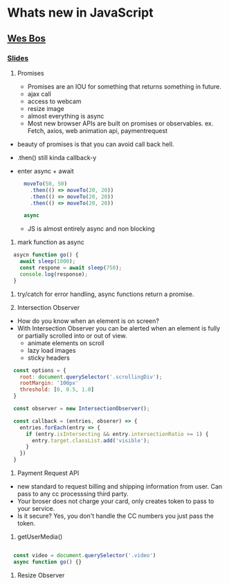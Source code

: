 # Whats new in JavaScript

## [Wes Bos](https://twitter.com/wesbos)

### [Slides](https://wesbos.github.io/future-js/#1)

1. Promises

    * Promises are an IOU for something that returns something in future.
    * ajax call
    * access to webcam
    * resize image
    * almost everything is async
    * Most new browser APIs are built on promises or observables. ex.  Fetch, axios, web animation api, paymentrequest

* beauty of promises is that you can avoid call back hell.
* .then() still kinda callback-y

* enter async + await
  ```js
    moveTo(50, 50)
      .then(() => moveTo(20, 20))
      .then(() => moveTo(20, 20))
      .then(() => moveTo(20, 20))

    async
  ```

  * JS is almost entirely async and non blocking

1. mark function as async
  ```js
    asycn function go() {
      await sleep(1000);
      const respone = await sleep(750);
      console.log(response);
    }
  ```

1. try/catch for error handling, async functions return a promise.

1. Intersection Observer
* How do you know when an element is on screen?
* With Intersection Observer you can be alerted when an element is fully or partially scrolled into or out of view.
  * animate elements on scroll
  * lazy load images
  * sticky headers

```js
  const options = {
    root: document.querySelector('.scrollingDiv');
    rootMargin: '100px'
    threshold: [0, 0.5, 1.0]
  }

  const observer = new IntersectionObserver();

  const callback = (entries, obserer) => {
    entries.forEach(entry => {
      if (entry.isIntersecting && entry.intersectionRatio >= 1) {
        entry.target.classList.add('visible');
      }
    })
  }
  ```

1. Payment Request API
* new standard to request billing and shipping information from user.  Can pass to any cc processsing third party.
* Your broser does not charge your card, only creates token to pass to your service.
* Is it secure?  Yes, you don't handle the CC numbers you just pass the token.

1. getUserMedia()

```js

  const video = document.querySelector('.video')
  async function go() {}

```

1. Resize Observer